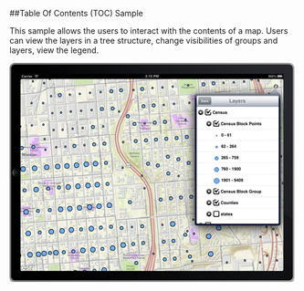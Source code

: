 ##Table Of Contents (TOC) Sample 

This sample allows the users to interact with the contents of a map. Users can view the layers in a tree structure, change visibilities of groups and layers, view the legend. 

![](image.png)






